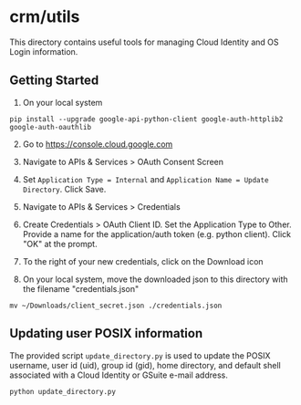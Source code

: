 # crm/utils

This directory contains useful tools for managing Cloud Identity and OS Login information.

## Getting Started

1. On your local system
```
pip install --upgrade google-api-python-client google-auth-httplib2 google-auth-oauthlib
```

2. Go to https://console.cloud.google.com

3. Navigate to APIs & Services > OAuth Consent Screen

4. Set `Application Type = Internal` and `Application Name = Update Directory`. Click Save.

5. Navigate to APIs & Services > Credentials

6. Create Credentials > OAuth Client ID. Set the Application Type to Other. Provide a name for the application/auth token (e.g. python client). Click "OK" at the prompt.

7. To the right of your new credentials, click on the Download icon

8. On your local system, move the downloaded json to this directory with the filename "credentials.json"
```
mv ~/Downloads/client_secret.json ./credentials.json
```


## Updating user POSIX information
The provided script `update_directory.py` is used to update the POSIX username, user id (uid), group id (gid), home directory, and default shell associated with a Cloud Identity or GSuite e-mail address.

```
python update_directory.py
```

